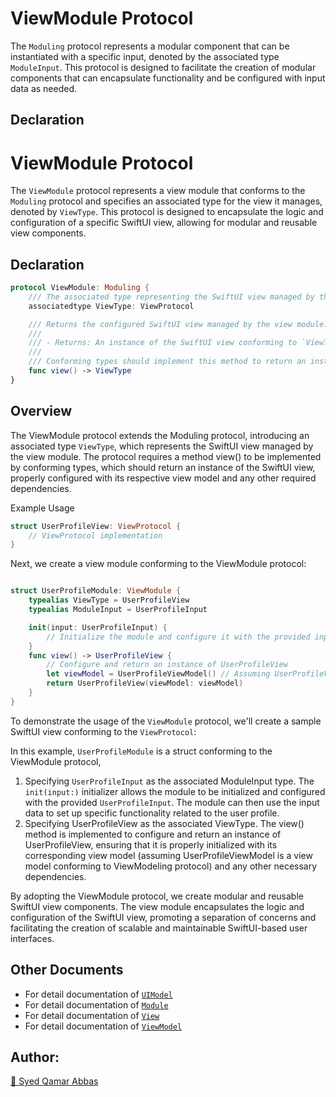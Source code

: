 # ViewModule Protocol

The `Moduling` protocol represents a modular component that can be instantiated with a specific input, denoted by the associated type `ModuleInput`. This protocol is designed to facilitate the creation of modular components that can encapsulate functionality and be configured with input data as needed.

## Declaration
# ViewModule Protocol

The `ViewModule` protocol represents a view module that conforms to the `Moduling` protocol and specifies an associated type for the view it manages, denoted by `ViewType`. This protocol is designed to encapsulate the logic and configuration of a specific SwiftUI view, allowing for modular and reusable view components.

## Declaration

```swift
protocol ViewModule: Moduling {
    /// The associated type representing the SwiftUI view managed by the view module.
    associatedtype ViewType: ViewProtocol

    /// Returns the configured SwiftUI view managed by the view module.
    ///
    /// - Returns: An instance of the SwiftUI view conforming to `ViewType`.
    ///
    /// Conforming types should implement this method to return an instance of the SwiftUI view, properly configured with its respective view model and any other required dependencies.
    func view() -> ViewType
}
```

## Overview

The ViewModule protocol extends the Moduling protocol, introducing an associated type `ViewType`, which represents the SwiftUI view managed by the view module. The protocol requires a method view() to be implemented by conforming types, which should return an instance of the SwiftUI view, properly configured with its respective view model and any other required dependencies.

Example Usage

``` swift
struct UserProfileView: ViewProtocol {
    // ViewProtocol implementation
}
```
Next, we create a view module conforming to the ViewModule protocol:
``` swift

struct UserProfileModule: ViewModule {
    typealias ViewType = UserProfileView
    typealias ModuleInput = UserProfileInput

    init(input: UserProfileInput) {
        // Initialize the module and configure it with the provided input
    }
    func view() -> UserProfileView {
        // Configure and return an instance of UserProfileView
        let viewModel = UserProfileViewModel() // Assuming UserProfileViewModel is a view model conforming to ViewModeling protocol
        return UserProfileView(viewModel: viewModel)
    }
}

```

To demonstrate the usage of the `ViewModule` protocol, we'll create a sample SwiftUI view conforming to the `ViewProtocol`:

In this example, `UserProfileModule` is a struct conforming to the ViewModule protocol, 
 1. Specifying `UserProfileInput` as the associated ModuleInput type. The `init(input:)` initializer allows the module to be initialized and configured with the provided `UserProfileInput`. The module can then use the input data to set up specific functionality related to the user profile. 
 2. Specifying UserProfileView as the associated ViewType. The view() method is implemented to configure and return an instance of UserProfileView, ensuring that it is properly initialized with its corresponding view model (assuming UserProfileViewModel is a view model conforming to ViewModeling protocol) and any other necessary dependencies.

By adopting the ViewModule protocol, we create modular and reusable SwiftUI view components. The view module encapsulates the logic and configuration of the SwiftUI view, promoting a separation of concerns and facilitating the creation of scalable and maintainable SwiftUI-based user interfaces.


## Other Documents

- For detail documentation of [`UIModel`](Documentation/UIModel.md)
- For detail documentation of [`Module`](Documentation/Module.md)
- For detail documentation of [`View`](Documentation/View.md)
- For detail documentation of [`ViewModel`](Documentation/ViewModel.md)

## Author:
[🔗 Syed Qamar Abbas](https://www.linkedin.com/in/syed-qamar-abbas-2b23b794/)

